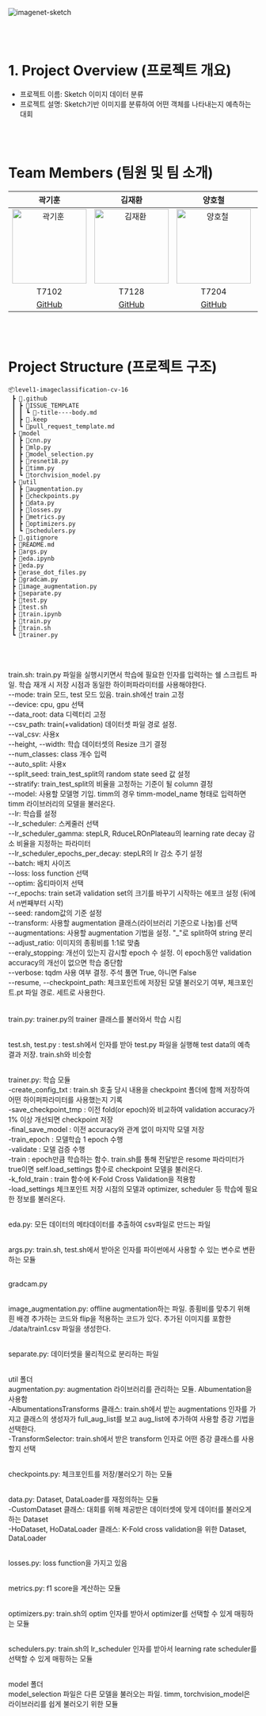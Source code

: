 ![imagenet-sketch](https://github.com/user-attachments/assets/a6307765-05bc-4cc7-9cd6-c4b6d70e9427)

<br/>
<br/>

# 1. Project Overview (프로젝트 개요)
- 프로젝트 이름: Sketch 이미지 데이터 분류
- 프로젝트 설명: Sketch기반 이미지를 분류하여 어떤 객체를 나타내는지 예측하는 대회

<br/>
<br/>

# Team Members (팀원 및 팀 소개)
| 곽기훈 | 김재환 | 양호철 | 오종민 | 조소윤 | 홍유향 |
|:------:|:------:|:------:|:------:|:------:|:------:|
| <img src="https://github.com/user-attachments/assets/fb56b1d0-9c5c-49c0-a274-f5b7ff7ab8b1" alt="곽기훈" width="150"> | <img src="https://github.com/user-attachments/assets/28a7109b-4959-473c-a6e4-5ee736370ab6" alt="김재환" width="150"> | <img src="https://github.com/user-attachments/assets/9007ffff-765c-4ffa-80bf-31668fe199ba" alt="양호철" width="150"> | <img src="https://github.com/user-attachments/assets/8760f7bd-10d8-4397-952b-f1ca562b90d4" alt="오종민" width="150"> | <img src="https://github.com/user-attachments/assets/22baca4a-189a-4bc3-ab1c-8f6256637a16" alt="조소윤" width="150"> | <img src="https://github.com/user-attachments/assets/91f96db7-3137-42d2-9175-8a55f1493b31" alt="홍유향" width="150"> |
| T7102 | T7128 | T7204 | T7207 | T7252 | T7267 |
| [GitHub](https://github.com/kkh090) | [GitHub](https://github.com/Ja2Hw) | [GitHub](https://github.com/hocheol0303) | [GitHub](https://github.com/sejongmin) | [GitHub](https://github.com/whthdbs03) | [GitHub](https://github.com/hyanghyanging) | 

<br/>
<br/>

# Project Structure (프로젝트 구조)
```plaintext
📦level1-imageclassification-cv-16
 ┣ 📂.github
 ┃ ┣ 📂ISSUE_TEMPLATE
 ┃ ┃ ┗ 📜-title----body.md
 ┃ ┣ 📜.keep
 ┃ ┗ 📜pull_request_template.md
 ┣ 📂model
 ┃ ┣ 📜cnn.py
 ┃ ┣ 📜mlp.py
 ┃ ┣ 📜model_selection.py
 ┃ ┣ 📜resnet18.py
 ┃ ┣ 📜timm.py
 ┃ ┗ 📜torchvision_model.py
 ┣ 📂util
 ┃ ┣ 📜augmentation.py
 ┃ ┣ 📜checkpoints.py
 ┃ ┣ 📜data.py
 ┃ ┣ 📜losses.py
 ┃ ┣ 📜metrics.py
 ┃ ┣ 📜optimizers.py
 ┃ ┗ 📜schedulers.py
 ┣ 📜.gitignore
 ┣ 📜README.md
 ┣ 📜args.py
 ┣ 📜eda.ipynb
 ┣ 📜eda.py
 ┣ 📜erase_dot_files.py
 ┣ 📜gradcam.py
 ┣ 📜image_augmentation.py
 ┣ 📜separate.py
 ┣ 📜test.py
 ┣ 📜test.sh
 ┣ 📜train.ipynb
 ┣ 📜train.py
 ┣ 📜train.sh
 ┗ 📜trainer.py
```

<br/>
<br/>

train.sh: train.py 파일을 실행시키면서 학습에 필요한 인자를 입력하는 쉘 스크립트 파일. 학습 재개 시 저장 시점과 동일한 하이퍼파라미터를 사용해야한다.<br/>
 --mode: train 모드, test 모드 있음. train.sh에선 train 고정<br/>
 --device: cpu, gpu 선택<br/>
 --data_root: data 디렉터리 고정<br/>
 --csv_path: train(+validation) 데이터셋 파일 경로 설정.<br/>
 --val_csv: 사용x<br/>
 --height, --width: 학습 데이터셋의 Resize 크기 결정<br/>
 --num_classes: class 개수 입력<br/>
 --auto_split: 사용x<br/>
 --split_seed: train_test_split의 random state seed 값 설정<br/>
 --stratify: train_test_split의 비율을 고정하는 기준이 될 column 결정<br/>
 --model: 사용할 모델명 기입. timm의 경우 timm-model_name 형태로 입력하면 timm 라이브러리의 모델을 불러온다.<br/>
 --lr: 학습률 설정<br/>
 --lr_scheduler: 스케줄러 선택<br/>
 --lr_scheduler_gamma: stepLR, RduceLROnPlateau의 learning rate decay 감소 비율을 지정하는 파라미터<br/>
 --lr_scheduler_epochs_per_decay: stepLR의 lr 감소 주기 설정<br/>
 --batch: 배치 사이즈<br/>
 --loss: loss function 선택<br/>
 --optim: 옵티마이저 선택<br/>
 --r_epochs: train set과 validation set의 크기를 바꾸기 시작하는 에포크 설정 (뒤에서 n번째부터 시작)<br/>
 --seed: random값의 기준 설정<br/>
 --transform: 사용할 augmentation 클래스(라이브러리 기준으로 나눔)를 선택<br/>
 --augmentations: 사용할 augmentation 기법을 설정. "_"로 split하여 string 분리<br/>
 --adjust_ratio: 이미지의 종횡비를 1:1로 맞춤<br/>
 --eraly_stopping: 개선이 있는지 감시할 epoch 수 설정. 이 epoch동안 validation accuracy의 개선이 없으면 학습 중단함<br/>
 --verbose: tqdm 사용 여부 결정. 주석 풀면 True, 아니면 False<br/>
 --resume, --checkpoint_path: 체크포인트에 저장된 모델 불러오기 여부, 체크포인트.pt 파일 경로. 세트로 사용한다.<br/>
<br/><br/>
train.py: trainer.py의 trainer 클래스를 불러와서 학습 시킴<br/><br/>

test.sh, test.py : test.sh에서 인자를 받아 test.py 파일을 실행해 test data의 예측 결과 저장. train.sh와 비슷함<br/><br/>

trainer.py: 학습 모듈<br/>
 -create_config_txt : train.sh 호출 당시 내용을 checkpoint 폴더에 함께 저장하여 어떤 하이퍼파라미터를 사용했는지 기록<br/>
 -save_checkpoint_tmp : 이전 fold(or epoch)와 비교하여 validation accuracy가 1% 이상 개선되면 checkpoint 저장<br/>
 -final_save_model : 이전 accuracy와 관계 없이 마지막 모델 저장<br/>
 -train_epoch : 모델학습 1 epoch 수행<br/>
 -validate : 모델 검증 수행<br/>
 -train : epoch만큼 학습하는 함수. train.sh를 통해 전달받은 resome 파라미터가 true이면 self.load_settings 함수로 checkpoint 모델을 불러온다.<br/>
 -k_fold_train : train 함수에 K-Fold Cross Validation을 적용함<br/>
 -load_settings 체크포인트 저장 시점의 모델과 optimizer, scheduler 등 학습에 필요한 정보를 불러온다.<br/><br/>

eda.py: 모든 데이터의 메타데이터를 추출하여 csv파일로 만드는 파일<br/><br/>

args.py: train.sh, test.sh에서 받아온 인자를 파이썬에서 사용할 수 있는 변수로 변환하는 모듈<br/><br/>

gradcam.py<br/><br/>

image_augmentation.py: offline augmentation하는 파일. 종횡비를 맞추기 위해 흰 배경 추가하는 코드와 flip을 적용하는 코드가 있다. 추가된 이미지를 포함한 ./data/train1.csv 파일을 생성한다.<br/><br/>

separate.py: 데이터셋을 물리적으로 분리하는 파일<br/><br/>

util 폴더<br/>
augmentation.py: augmentation 라이브러리를 관리하는 모듈. Albumentation을 사용함<br/>
 -AlbumentationsTransforms 클래스: train.sh에서 받는 augmentations 인자를 가지고 클래스의 생성자가 full_aug_list를 보고 aug_list에 추가하여 사용할 증강 기법을 선택한다.<br/>
 -TransformSelector: train.sh에서 받은 transform 인자로 어떤 증강 클래스를 사용할지 선택<br/><br/>

checkpoints.py: 체크포인트를 저장/불러오기 하는 모듈<br/><br/>

data.py: Dataset, DataLoader를 재정의하는 모듈<br/>
 -CustomDataset 클래스: 대회를 위해 제공받은 데이터셋에 맞게 데이터를 불러오게하는 Dataset<br/>
 -HoDataset, HoDataLoader 클래스: K-Fold cross validation을 위한 Dataset, DataLoader<br/><br/>

losses.py: loss function을 가지고 있음<br/><br/>

metrics.py: f1 score을 계산하는 모듈<br/><br/>

optimizers.py: train.sh의 optim 인자를 받아서 optimizer를 선택할 수 있게 매핑하는 모듈<br/><br/>

schedulers.py: train.sh의 lr_scheduler 인자를 받아서 learning rate scheduler를 선택할 수 있게 매핑하는 모듈<br/><br/>

model 폴더<br/>
 model_selection 파일은 다른 모델을 불러오는 파일. timm, torchvision_model은 라이브러리를 쉽게 불러오기 위한 모듈<br/>
